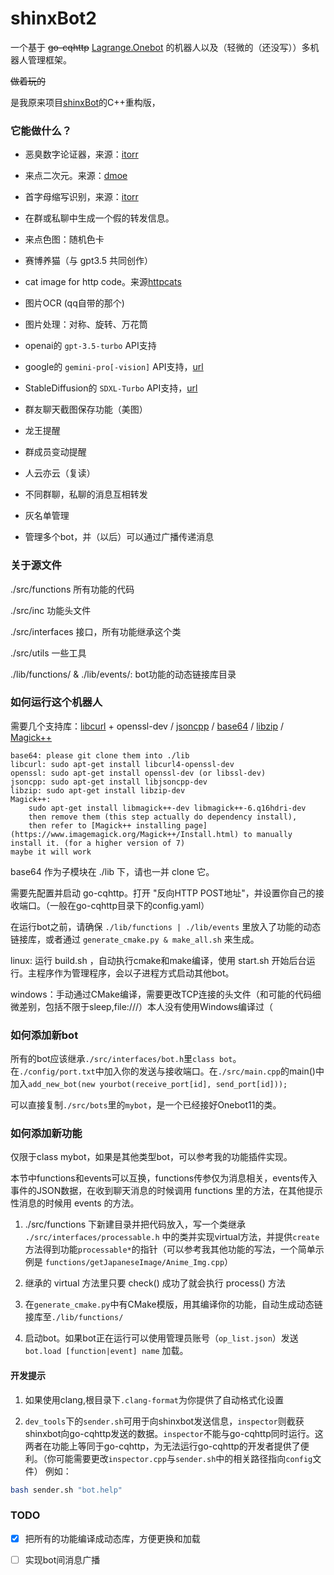 # shinxBot2

一个基于 ~~go-cqhttp~~ [Lagrange.Onebot](https://github.com/LagrangeDev/Lagrange.Core) 的机器人以及（轻微的（还没写））多机器人管理框架。

~~做着玩的~~

是我原来项目[shinxBot](https://github.com/Jayfeather233/shinxBot)的C++重构版，

### 它能做什么？

- 恶臭数字论证器，来源：[itorr](https://github.com/itorr/homo)

- 来点二次元。来源：[dmoe](https://www.dmoe.cc)

- 首字母缩写识别，来源：[itorr](https://github.com/itorr/nbnhhsh)

- 在群或私聊中生成一个假的转发信息。

- 来点色图：随机色卡

- 赛博养猫（与 gpt3.5 共同创作）

- cat image for http code。来源[httpcats](https://httpcats.com/)

- 图片OCR (qq自带的那个)

- 图片处理：对称、旋转、万花筒

- openai的 `gpt-3.5-turbo` API支持

- google的 `gemini-pro[-vision]` API支持，[url](https://ai.google.dev/docs)

- StableDiffusion的 `SDXL-Turbo` API支持，[url](https://sdxlturbo.ai/)

- 群友聊天截图保存功能（美图）

- 龙王提醒

- 群成员变动提醒

- 人云亦云（复读）

- 不同群聊，私聊的消息互相转发

- 灰名单管理

- 管理多个bot，并（以后）可以通过广播传递消息

### 关于源文件

./src/functions 所有功能的代码

./src/inc 功能头文件

./src/interfaces 接口，所有功能继承这个类

./src/utils 一些工具

./lib/functions/ & ./lib/events/: bot功能的动态链接库目录

### 如何运行这个机器人

需要几个支持库：[libcurl](https://curl.se/libcurl/) + openssl-dev / [jsoncpp](https://github.com/open-source-parsers/jsoncpp) / [base64](https://github.com/tobiaslocker/base64) / [libzip](https://github.com/nih-at/libzip) / [Magick++]()

```
base64: please git clone them into ./lib
libcurl: sudo apt-get install libcurl4-openssl-dev
openssl: sudo apt-get install openssl-dev (or libssl-dev)
jsoncpp: sudo apt-get install libjsoncpp-dev
libzip: sudo apt-get install libzip-dev
Magick++:
    sudo apt-get install libmagick++-dev libmagick++-6.q16hdri-dev
    then remove them (this step actually do dependency install),
    then refer to [Magick++ installing page](https://www.imagemagick.org/Magick++/Install.html) to manually install it. (for a higher version of 7)
maybe it will work
```

base64 作为子模块在 ./lib 下，请也一并 clone 它。

需要先配置并启动 go-cqhttp。打开 "反向HTTP POST地址"，并设置你自己的接收端口。（一般在go-cqhttp目录下的config.yaml）

在运行bot之前，请确保 `./lib/functions | ./lib/events` 里放入了功能的动态链接库，或者通过 `generate_cmake.py & make_all.sh` 来生成。

linux: 运行 build.sh ，自动执行cmake和make编译，使用 start.sh 开始后台运行。主程序作为管理程序，会以子进程方式启动其他bot。

windows：手动通过CMake编译，需要更改TCP连接的头文件（和可能的代码细微差别，包括不限于sleep,file:///）本人没有使用Windows编译过（

### 如何添加新bot

所有的bot应该继承`./src/interfaces/bot.h`里`class bot`。在`./config/port.txt`中加入你的发送与接收端口。在`./src/main.cpp`的main()中加入`add_new_bot(new yourbot(receive_port[id], send_port[id]));`

可以直接复制`./src/bots`里的`mybot`，是一个已经接好Onebot11的类。

### 如何添加新功能

仅限于class mybot，如果是其他类型bot，可以参考我的功能插件实现。

本节中functions和events可以互换，functions传参仅为消息相关，events传入事件的JSON数据，在收到聊天消息的时候调用 functions 里的方法，在其他提示性消息的时候用 events 的方法。

1. ./src/functions 下新建目录并把代码放入，写一个类继承 `./src/interfaces/processable.h` 中的类并实现virtual方法，并提供`create`方法得到功能`processable*`的指针（可以参考我其他功能的写法，一个简单示例是 `functions/getJapaneseImage/Anime_Img.cpp`）

2. 继承的 virtual 方法里只要 check() 成功了就会执行 process() 方法

3. 在`generate_cmake.py`中有CMake模版，用其编译你的功能，自动生成动态链接库至`./lib/functions/`

4. 启动bot。如果bot正在运行可以使用管理员账号（`op_list.json`）发送`bot.load [function|event] name` 加载。

#### 开发提示

1. 如果使用clang,根目录下`.clang-format`为你提供了自动格式化设置

2. `dev_tools`下的`sender.sh`可用于向shinxbot发送信息，`inspector`则截获shinxbot向go-cqhttp发送的数据。`inspector`不能与go-cqhttp同时运行。这两者在功能上等同于go-cqhttp，为无法运行go-cqhttp的开发者提供了便利。（你可能需要更改`inspector.cpp`与`sender.sh`中的相关路径指向`config`文件）
例如：
```bash
bash sender.sh "bot.help"
```

### TODO

- [x] 把所有的功能编译成动态库，方便更换和加载

- [ ] 实现bot间消息广播
